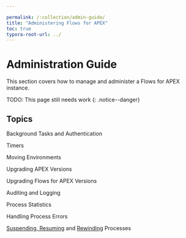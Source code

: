 ```yaml
---

permalink: /:collection/admin-guide/
title: "Administering Flows for APEX"
toc: true
typora-root-url: ../
---
```


# Administration Guide

This section covers how to manage and administer a Flows for APEX instance.

TODO: This page still needs work
{: .notice--danger}

## Topics

Background Tasks and Authentication

Timers

Moving Environments

Upgrading APEX Versions

Upgrading Flows for APEX Versions

Auditing and Logging

Process Statistics

Handling Process Errors

[Suspending, Resuming](/{{page.collection}}/suspend-rewind/) and [Rewinding](/{{page.collection}}/rewind/) Processes